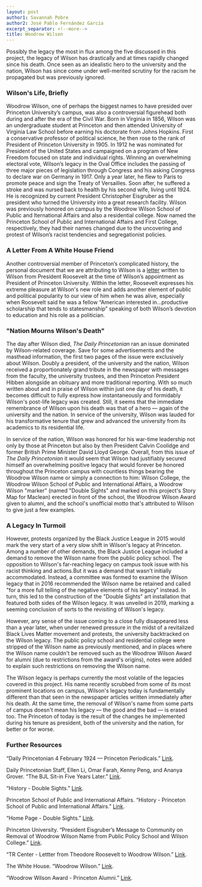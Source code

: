 ```yaml
---
layout: post
author1: Savannah Pobre
author2: José Pablo Fernández García
excerpt_separator: <!--more-->
title: Woodrow Wilson
---
```


Possibly the legacy the most in flux among the five discussed in this project, the legacy of Wilson has drastically and at times rapidly changed since his death. Once seen as an idealistic hero to the university and the nation, Wilson has since come under well-merited scrutiny for the racism he propagated but was previously ignored. <!--more-->

### Wilson's Life, Briefly ###
Woodrow Wilson, one of perhaps the biggest names to have presided over Princeton University’s campus, was also a controversial figurehead both during and after the era of the Civil War. Born in Virginia in 1856, Wilson was an undergraduate student at Princeton and then attended University of Virginia Law School before earning his doctorate from Johns Hopkins. First a conservative professor of political science, he then rose to the rank of President of Princeton University in 1905. In 1912 he was nominated for President of the United States and campaigned on a program of New Freedom focused on state and individual rights. Winning an overwhelming electoral vote, Wilson’s legacy in the Oval Office includes the passing of three major pieces of legislation through Congress and his asking Congress to declare war on Germany in 1917. Only a year later, he flew to Paris to promote peace and sign the Treaty of Versailles. Soon after, he suffered a stroke and was nursed back to health by his second wife, living until 1924. He is recognized by current President Christopher Eisgruber as the president who turned the University into a great research facility. Wilson was previously honored on campus by the Woodrow Wilson School of Public and Iternational Affairs and also a residential college. Now named the Princeton School of Public and International Affairs and First College, respectively, they had their names changed due to the uncovering and protest of Wilson’s racist tendencies and segregationist policies.

### A Letter From A White House Friend ###
Another controversial member of Princeton’s complicated history, the personal document that we are attributing to Wilson is a [letter](https://www.theodorerooseveltcenter.org/Research/Digital-Library/Record?libID=o280773) written to Wilson from President Roosevelt at the time of Wilson’s appointment as President of Princeton University. Within the letter, Roosevelt expresses his extreme pleasure at Wilson's new role and adds another element of public and political popularity to our view of him when he was alive, especially when Roosevelt said he was a fellow “American interested in...productive scholarship that tends to statesmanship” speaking of both Wilson’s devotion to education and his role as a politician.

### "Nation Mourns Wilson's Death" ###
The day after Wilson died, *The Daily Princetonian* ran an issue dominated by Wilson-related coverage. Save for some advertisements and the masthead information, the first two pages of the issue were exclusively about Wilson. Doubly a president, of the university and the nation, Wilson received a proportionately grand tribute in the newspaper with messages from the faculty, the university trustees, and then Princeton President Hibben alongside an obituary and more traditional reporting. With so much written about and in praise of Wilson within just one day of his death, it becomes difficult to fully express how instantaneously and formidably Wilson's post-life legacy was created. Still, it seems that the immediate remembrance of Wilson upon his death was that of a hero — again of the university and the nation. In service of the university, Wilson was lauded for his transformative tenure that grew and advanced the university from its academics to its residential life.

In service of the nation, Wilson was honored for his war-time leadership not only by those at Princeton but also by then President Calvin Coolidge and former British Prime Minister David Lloyd George. Overall, from this issue of *The Daily Princetonian* it would seem that Wilson had justifiably secured himself an overwhelming positive legacy that would forever be honored throughout the Princeton campus with countless things bearing the Woodrow Wilson name or simply a connection to him: Wilson College, the Woodrow Wilson School of Public and International Affairs, a Woodrow Wilson "marker" (named "Double Sights" and marked on this project's Story Map for Maclean) erected in front of the school, the Woodrow Wilson Award given to alumni, and the school's unofficial motto that's attributed to Wilson to give just a few examples.

### A Legacy In Turmoil ###
However, protests organized by the Black Justice League in 2015 would mark the very start of a very slow shift in Wilson's legacy at Princeton. Among a number of other demands, the Black Justice League included a demand to remove the Wilson name from the public policy school. The opposition to Wilson's far-reaching legacy on campus took issue with his racist thinking and actions.But it was a demand that wasn't initially accommodated. Instead, a committee was formed to examine the Wilson legacy that in 2016 recommended the Wilson name be retained and called "for a more full telling of the negative elements of his legacy" instead. In turn, this led to the construction of the "Double Sights" art installation that featured both sides of the Wilson legacy. It was unveiled in 2019, marking a seeming conclusion of sorts to the revisiting of Wilson's legacy.

However, any sense of the issue coming to a close fully disappeared less than a year later, when under renewed pressure in the midst of a revitalized Black Lives Matter movement and protests, the university backtracked on the Wilson legacy. The public policy school and residential college were stripped of the Wilson name as previously mentioned, and in places where the Wilson name couldn't be removed such as the Woodrow Wilson Award for alumni (due to restrictions from the award's origins), notes were added to explain such restrictions on removing the Wilson name.

The Wilson legacy is perhaps currently the most volatile of the legacies covered in this project. His name recently scrubbed from some of its most prominent locations on campus, Wilson's legacy today is fundamentally different than that seen in the newspaper articles written immediately after his death. At the same time, the removal of Wilson's name from some parts of campus doesn't mean his legacy — the good and the bad — is erased too. The Princeton of today is the result of the changes he implemented during his tenure as president, both of the university and the nation, for better or for worse.

### Further Resources ###
“Daily Princetonian 4 February 1924 — Princeton Periodicals.” [Link](https://papersofprinceton.princeton.edu/princetonperiodicals/?a=d&d=Princetonian19240204-01.1.1).

Daily Princetonian Staff, Ellen Li, Omar Farah, Kenny Peng, and Ananya Grover. “The BJL Sit-in Five Years Later.” [Link](https://projects.dailyprincetonian.com/black-justice-league-princeton-nassau-hall-sit-in/index.html).

“History - Double Sights.” [Link](https://doublesights.princeton.edu/about/history).

Princeton School of Public and International Affairs. “History - Princeton School of Public and International Affairs.” [Link](https://spia.princeton.edu/about/history).

“Home Page - Double Sights.” [Link](https://doublesights.princeton.edu/).

Princeton University. “President Eisgruber’s Message to Community on Removal of Woodrow Wilson Name from Public Policy School and Wilson College.” [Link](https://www.princeton.edu/news/2020/06/27/president-eisgrubers-message-community-removal-woodrow-wilson-name-public-policy).

“TR Center - Lettter from Theodore Roosevelt to Woodrow Wilson.” [Link](https://www.theodorerooseveltcenter.org/Research/Digital-Library/Record?libID=o280773).

The White House. “Woodrow Wilson.” [Link](https://www.whitehouse.gov/about-the-white-house/presidents/woodrow-wilson/).

“Woodrow Wilson Award - Princeton Alumni.” [Link](https://alumni.princeton.edu/our-community/awards/woodrow-wilson-award).

